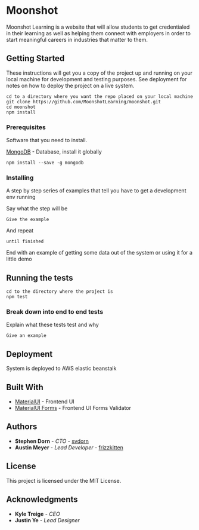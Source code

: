 # Moonshot

Moonshot Learning is a website that will allow students to get credentialed in their learning as well as helping them connect with employers in order to start meaningful careers in industries that matter to them.

## Getting Started

These instructions will get you a copy of the project up and running on your local machine for development and testing purposes. See deployment for notes on how to deploy the project on a live system.
```
cd to a directory where you want the repo placed on your local machine
git clone https://github.com/MoonshotLearning/moonshot.git
cd moonshot
npm install
```

### Prerequisites

Software that you need to install.

[MongoDB](https://docs.mongodb.com/manual/installation/) - Database, install it globally
```
npm install --save -g mongodb
```

### Installing

A step by step series of examples that tell you have to get a development env running

Say what the step will be

```
Give the example
```

And repeat

```
until finished
```

End with an example of getting some data out of the system or using it for a little demo

## Running the tests
```
cd to the directory where the project is
npm test
```

### Break down into end to end tests

Explain what these tests test and why

```
Give an example
```

## Deployment

System is deployed to AWS elastic beanstalk

## Built With

* [MaterialUI](http://www.material-ui.com/) - Frontend UI
* [MaterialUI Forms](https://github.com/NewOldMax/react-material-ui-form-validator) - Frontend UI Forms Validator

## Authors

* **Stephen Dorn** - *CTO* - [svdorn](https://github.com/svdorn)
* **Austin Meyer** - *Lead Developer* - [frizzkitten](https://github.com/frizzkitten)

## License

This project is licensed under the MIT License.

## Acknowledgments

* **Kyle Treige** - *CEO*
* **Justin Ye** - *Lead Designer*
